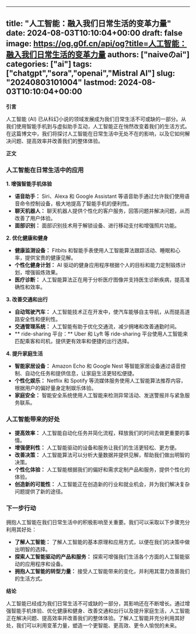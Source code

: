 
---
title: "人工智能：融入我们日常生活的变革力量"
date: 2024-08-03T10:10:04+00:00
draft: false
image: https://og.g0f.cn/api/og?title=人工智能：融入我们日常生活的变革力量
authors: ["naiveのai"]
categories: ["ai"]
tags: ["chatgpt","sora","openai","Mistral AI"]
slug: "20240803101004"
lastmod: 2024-08-03T10:10:04+00:00
---
**引言**

人工智能 (AI) 已从科幻小说的领域发展成为我们日常生活不可或缺的一部分。从我们使用智能手机到与虚拟助手互动，人工智能正在悄然改变着我们的生活方式。在这篇博文中，我们将探讨人工智能在日常生活中无处不在的影响，以及它如何解决问题、提高效率并改善我们的整体体验。

**正文**

### 人工智能在日常生活中的应用

**1. 增强智能手机体验**

* **语音助手：** Siri、Alexa 和 Google Assistant 等语音助手通过允许我们使用语音命令控制设备，极大地提高了智能手机的便利性。
* **聊天机器人：** 聊天机器人提供个性化的客户服务，回答问题并解决问题，从而改善了用户体验。
* **面部识别：** 面部识别技术用于解锁设备、进行移动支付和增强照片功能。

**2. 优化健康和健身**

* **健康监测设备：** Fitbits 和智能手表使用人工智能算法跟踪活动、睡眠和心率，提供宝贵的健康见解。
* **个性化健身计划：** AI 驱动的健身应用程序根据个人的目标和能力定制锻炼计划，增强锻炼效果。
* **医疗诊断：** 人工智能算法正在用于分析医疗图像并支持医生诊断疾病，提高准确性和效率。

**3. 改善交通和出行**

* **自动驾驶汽车：** 人工智能技术正在开发中，使汽车能够自主导航，从而提高道路安全性和便利性。
* **交通管理系统：** 人工智能有助于优化交通流，减少拥堵和改善通勤时间。
* ** ride-sharing 平台：** Uber 和 Lyft 等 ride-sharing 平台使用人工智能来匹配乘客和司机，提供更有效率和便捷的出行选择。

**4. 提升家庭生活**

* **智能家居设备：** Amazon Echo 和 Google Nest 等智能家居设备通过语音控制、自动化任务和提供信息，让家庭生活更轻松便捷。
* **个性化娱乐：** Netflix 和 Spotify 等流媒体服务使用人工智能算法推荐内容，根据用户的偏好量身定制娱乐体验。
* **家庭安全：** 智能安全系统使用人工智能来检测异常活动、发送警报并与紧急服务联系。

### 人工智能带来的好处

* **提高效率：** 人工智能自动化任务并简化流程，释放我们的时间去做更重要的事情。
* **增强便利性：** 人工智能驱动的设备和服务让我们的生活更轻松、更方便。
* **改善决策：** 人工智能算法可以分析大量数据并提供见解，帮助我们做出明智的决策。
* **个性化体验：** 人工智能根据我们的偏好和需求定制产品和服务，提供个性化的体验。
* **创造新的可能性：** 人工智能正在创造新的行业和就业机会，并为我们解决复杂问题提供了新的途径。

### 下一步行动

拥抱人工智能在我们日常生活中的积极影响至关重要。我们可以采取以下步骤充分利用其好处：

* **了解人工智能：** 了解人工智能的基本原理和应用方式，以便在我们的决策中做出明智的选择。
* **探索人工智能驱动的产品和服务：** 探索可增强我们生活各个方面的人工智能驱动的应用程序和设备。
* **拥抱人工智能的转型力量：** 接受人工智能带来的变化，并利用其潜力改善我们的生活方式。

**结论**

人工智能已经成为我们日常生活不可或缺的一部分，其影响还在不断增长。通过增强智能手机体验、优化健康和健身、改善交通和出行以及提升家庭生活，人工智能正在解决问题、提高效率并改善我们的整体体验。了解人工智能并充分利用其好处，我们可以利用变革力量，塑造一个更智能、更高效、更令人愉悦的未来。